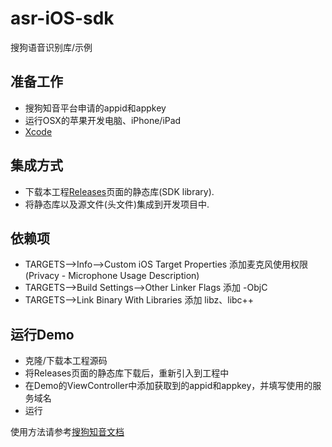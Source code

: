 # asr-iOS-sdk
搜狗语音识别库/示例

## 准备工作
- 搜狗知音平台申请的appid和appkey
- 运行OSX的苹果开发电脑、iPhone/iPad
- [Xcode](https://developer.apple.com/xcode/)

## 集成方式
- 下载本工程[Releases](https://github.com/sogouspeech/asr-iOS-sdk/releases)页面的静态库(SDK library).
- 将静态库以及源文件(头文件)集成到开发项目中.

## 依赖项
- TARGETS-->Info-->Custom iOS Target Properties   添加麦克风使用权限 (Privacy - Microphone Usage Description)
- TARGETS-->Build Settings-->Other Linker Flags 添加 -ObjC
- TARGETS-->Link Binary With Libraries 添加 libz、libc++ 

## 运行Demo
- 克隆/下载本工程源码
- 将Releases页面的静态库下载后，重新引入到工程中
- 在Demo的ViewController中添加获取到的appid和appkey，并填写使用的服务域名
- 运行


使用方法请参考[搜狗知音文档](https://docs.zhiyin.sogou.com/docs/asr/sdk)
